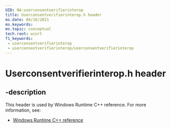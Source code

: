 ```yaml
---
UID: NA:userconsentverifierinterop
title: Userconsentverifierinterop.h header
ms.date: 04/16/2021
ms.keywords: 
ms.topic: conceptual
tech.root: winrt
f1_keywords:
 - userconsentverifierinterop
 - userconsentverifierinterop/userconsentverifierinterop
---
```


# Userconsentverifierinterop.h header


## -description

This header is used by Windows Runtime C++ reference. For more information, see:

- [Windows Runtime C++ reference](../_winrt/index.md)

